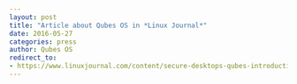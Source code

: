 ```yaml
---
layout: post
title: "Article about Qubes OS in *Linux Journal*"
date: 2016-05-27
categories: press
author: Qubes OS
redirect_to:
- https://www.linuxjournal.com/content/secure-desktops-qubes-introduction
---
```

